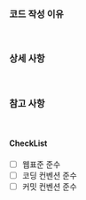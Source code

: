 ### 코드 작성 이유

<br>

### 상세 사항

<br>

### 참고 사항

<br>

#### CheckList

- [ ] 웹표준 준수
- [ ] 코딩 컨벤션 준수
- [ ] 커밋 컨벤션 준수
